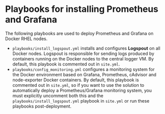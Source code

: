 # Playbooks for installing Prometheus and Grafana

The following playbooks are used to deploy Prometheus and Grafana on Docker RHEL nodes.

-   `playbooks/install_logspout.yml` installs and configures **Logspout** on all Docker nodes. Logspout is responsible for sending logs produced by containers running on the Docker nodes to the central logger VM. By default, this playbook is commented out in `site.yml`.
-   `playbooks/config_monitoring.yml` configures a monitoring system for the Docker environment based on Grafana, Prometheus, cAdvisor and node-exporter Docker containers. By default, this playbook is commented out in `site.yml`, so if you want to use the solution to automatically deploy a Prometheus/Grafana monitoring system, you must explicitly uncomment both this and the `playbooks/install_logspout.yml` playbook in `site.yml` or run these playbooks post-deployment.